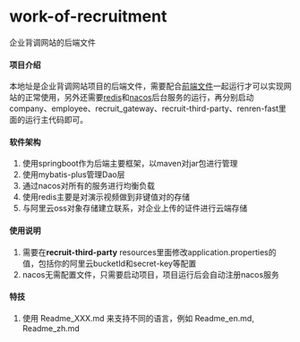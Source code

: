 # work-of-recruitment
 企业背调网站的后端文件

#### 项目介绍

本地址是企业背调网站项目的后端文件，需要配合[前端文件](https://github.com/Yproud/vue-employee-renren)一起运行才可以实现网站的正常使用，另外还需要[redis](https://redis.io/)和[nacos](https://nacos.io/en-us/)后台服务的运行，再分别启动company、employee、recruit_gateway、recruit-third-party、renren-fast里面的运行主代码即可。

#### 软件架构
1. 使用springboot作为后端主要框架，以maven对jar包进行管理
2. 使用mybatis-plus管理Dao层
3. 通过nacos对所有的服务进行均衡负载
4. 使用redis主要是对演示视频做到非键值对的存储
5. 与阿里云oss对象存储建立联系，对企业上传的证件进行云端存储

#### 使用说明

1.  需要在**recruit-third-party** resources里面修改application.properties的值，包括你的阿里云bucketId和secret-key等配置
2.  nacos无需配置文件，只需要启动项目，项目运行后会自动注册nacos服务

#### 特技

1.  使用 Readme\_XXX.md 来支持不同的语言，例如 Readme\_en.md, Readme\_zh.md
